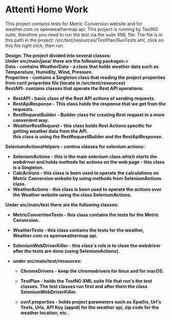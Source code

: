 # Attenti Home Work
This project contains tests for Metric Conversion website and for weather.com vs openweathermap api.
This project is running by TestNG suite, therefore you need to run the test via the suite XML file:
The file is in this path in the project: /src/test/resources/TestPlan/RunTests.xml, click on this file right click, then run.

<b>Design:<b>
The project divided into several classes:<br>
<b>Under src/main/java/ there are the following packages:</b><<br>
<b>Data</b> - contains WeatherData - a class that holds weather data such as Temperature, Humidity, Wind, Pressure.<br>
<b>Properties</b> - contains a Singleton class that reading the project properties from conf.properties file (locate in /src/test/resources)<br>
<b>RestAPI- contains classes that operate the Rest API operations:</b> 
 * RestAPI - basic class of the Rest API actions of sending requests.
 * RestApiResponse - This class holds the response that we get from the requests.
 * RestRequestBuilder - Builder class for creating Rest request in a more convenient way.
 * WeatherRestRequest - this class holds Rest Actions specific for getting weather data from the API.<br>
   this class is using the RestRequestBuilder and the RestApiResponse.<br>

<b>SeleniumActionsHelpers - contins classes for selenium actions:</b> 
 * SeleniumActions - this is the main selenium class which starts the webdriver and holds 
   methods for actions on the web page - this class is a Singleton.<br>
 * CalcActions - this class is been used to operate the calculations on Metric Conversion website by using methods from SeleniumActions class.<br>
 * WeatherActions - this class is been used to operate the actions over the Weather website using the class SeleniumActions.

<b>Under src/main/test there are the following classes:</b>
 * MetricConvertionTests - this class contains the tests for the Metric Conversion.
 * WeatherTests - this class contains the tests for the weather, Weather.com vs openweathermap api.
 * SeleniumWebDriverKiller - this class's role is to close the webdriver after the tests are done (using SeleniumActions).
 
 * under src/main/test/resources:
   * ChromeDrivers - keep the chromedrivers for linux and for macOS.
   * TestPlan - holds the TestNG XML suite file that run's the test classes.
       The test classes run first and after them the class SeleniumWebDriverKiller.
    
   * conf.properties - holds project parameters such as Xpaths, Url's Texts, Urls, API Key (appid) for the weather api, zip code for the weather location, etc..<br>
   
 
 


